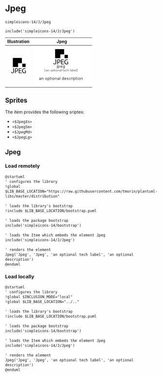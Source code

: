 # Jpeg


```text
simpleicons-14/J/Jpeg
```

```text
include('simpleicons-14/J/Jpeg')
```



| Illustration | Jpeg |
| :---: | :---: |
| ![illustration for Illustration](../../simpleicons-14/J/Jpeg.png) | ![illustration for Jpeg](../../simpleicons-14/J/Jpeg.Local.png) |



## Sprites
The item provides the following sriptes:

- `<$JpegXs>`
- `<$JpegSm>`
- `<$JpegMd>`
- `<$JpegLg>`





## Jpeg

### Load remotely
```plantuml
@startuml
' configures the library
!global $LIB_BASE_LOCATION="https://raw.githubusercontent.com/tmorin/plantuml-libs/master/distribution"

' loads the library's bootstrap
!include $LIB_BASE_LOCATION/bootstrap.puml

' loads the package bootstrap
include('simpleicons-14/bootstrap')

' loads the Item which embeds the element Jpeg
include('simpleicons-14/J/Jpeg')

' renders the element
Jpeg('Jpeg', 'Jpeg', 'an optional tech label', 'an optional description')
@enduml
```

### Load locally
```plantuml
@startuml
' configures the library
!global $INCLUSION_MODE="local"
!global $LIB_BASE_LOCATION="../.."

' loads the library's bootstrap
!include $LIB_BASE_LOCATION/bootstrap.puml

' loads the package bootstrap
include('simpleicons-14/bootstrap')

' loads the Item which embeds the element Jpeg
include('simpleicons-14/J/Jpeg')

' renders the element
Jpeg('Jpeg', 'Jpeg', 'an optional tech label', 'an optional description')
@enduml
```

